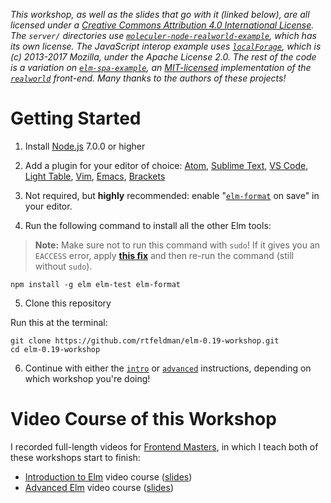 <i>This workshop, as well as the slides that go with it (linked below), are all licensed under a <a rel="license" href="http://creativecommons.org/licenses/by/4.0/">Creative Commons Attribution 4.0 International License</a>. The `server/` directories use [`moleculer-node-realworld-example`](https://github.com/gothinkster/moleculer-node-realworld-example-app), which has its own license. The JavaScript interop example uses [`localForage`](https://github.com/localForage/localForage), which is (c) 2013-2017 Mozilla, under the Apache License 2.0. The rest of the code is a variation on [`elm-spa-example`](https://github.com/rtfeldman/elm-spa-example/), an [MIT-licensed](https://github.com/rtfeldman/elm-spa-example/blob/master/LICENSE) implementation of the [`realworld`](https://github.com/gothinkster/realworld) front-end. Many thanks to the authors of these projects!</i>

Getting Started
===============

1. Install [Node.js](http://nodejs.org) 7.0.0 or higher

2. Add a plugin for your editor of choice: [Atom](https://atom.io/packages/language-elm), [Sublime Text](https://packagecontrol.io/packages/Elm%20Language%20Support), [VS Code](https://github.com/elm-tooling/elm-language-client-vscode), [Light Table](https://github.com/rundis/elm-light), [Vim](https://github.com/lambdatoast/elm.vim), [Emacs](https://github.com/jcollard/elm-mode), [Brackets](https://github.com/lepinay/elm-brackets)

3. Not required, but **highly** recommended: enable "[`elm-format`](https://github.com/avh4/elm-format) on save" in your editor.

4. Run the following command to install all the other Elm tools:

> **Note:** Make sure not to run this command with `sudo`! If it gives you an `EACCESS` error, apply [**this fix**](https://docs.npmjs.com/getting-started/fixing-npm-permissions#option-two-change-npms-default-directory) and then re-run the command (still without `sudo`).

```shell
npm install -g elm elm-test elm-format
```

5. Clone this repository

Run this at the terminal:

```shell
git clone https://github.com/rtfeldman/elm-0.19-workshop.git
cd elm-0.19-workshop
```

6. Continue with either the [`intro`](https://github.com/rtfeldman/elm-0.19-workshop/blob/master/intro/README.md) or [`advanced`](https://github.com/rtfeldman/elm-0.19-workshop/blob/master/advanced/README.md) instructions, depending on which workshop you're doing!

Video Course of this Workshop
=============================

I recorded full-length videos for [Frontend Masters](https://frontendmasters.com/), in which I teach both of these workshops start to finish:

* [Introduction to Elm](https://frontendmasters.com/courses/intro-elm/) video course ([slides](https://docs.google.com/presentation/d/1LM_W2BRs_ItT-SPDe70C10cbwhGNHGQlJ1fVnAdnRIY/edit?usp=sharing))
* [Advanced Elm](https://frontendmasters.com/courses/advanced-elm/) video course ([slides](https://docs.google.com/presentation/d/1aFZBXs9kzlZww2JN6iDmrYiQaxKlCAz6a5zpt882GHk/edit?usp=sharing))
